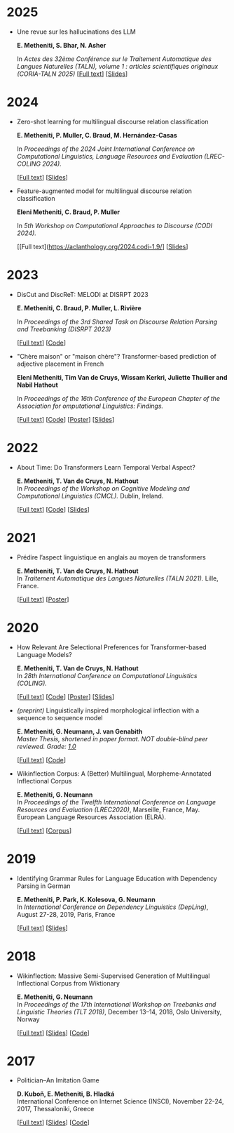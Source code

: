 # 2025

- Une revue sur les hallucinations des LLM
    
    **E. Metheniti, S. Bhar, N. Asher**

    In _Actes des 32ème Conférence sur le Traitement Automatique des Langues Naturelles (TALN), volume 1 : articles scientifiques originaux (CORIA-TALN 2025)_
    [[Full text](https://coria-taln-2025.lis-lab.fr/wp-content/uploads/2025/06/CORIA-TALN_2025_paper_10.pdf)] [[Slides](/slides/TALN_2025.pdf)] 
    

# 2024

- Zero-shot learning for multilingual discourse relation classification
    
    **E. Metheniti, P. Muller, C. Braud, M. Hernández-Casas**

    In _Proceedings of the 2024 Joint International Conference on Computational Linguistics, Language Resources and Evaluation (LREC-COLING 2024)._

    [[Full text](https://aclanthology.org/2024.lrec-main.1553/)] [[Slides](/slides/zero.pdf)] 


- Feature-augmented model for multilingual discourse relation classification

    **Eleni Metheniti, C. Braud, P. Muller** 
    
    In _5th Workshop on Computational Approaches to Discourse (CODI 2024)._

    [[Full text](https://aclanthology.org/2024.codi-1.9/] [[Slides](/slides/feature.pdf)] 


# 2023

- DisCut and DiscReT: MELODI at DISRPT 2023
    
    **E. Metheniti, C. Braud, P. Muller, L. Rivière**

    In _Proceedings of the 3rd Shared Task on Discourse Relation Parsing and Treebanking (DISRPT 2023)_

    [[Full text](https://aclanthology.org/2023.disrpt-1.3/)] [[Code](https://gitlab.irit.fr/melodi/andiamo/discret_ST3)] 


- "Chère maison" or "maison chère"? Transformer-based prediction of adjective placement in French


    **Eleni Metheniti, Tim Van de Cruys, Wissam Kerkri, Juliette Thuilier and Nabil Hathout** 
    
    In _Proceedings of the 16th Conference of the European Chapter of the Association for omputational Linguistics: Findings._

    [[Full text](https://aclanthology.org/2023.findings-eacl.124/)] [[Code](https://github.com/lenakmeth/word_order)] [[Poster](/slides/EACL_word_order_poster_2023.pdf)] [[Slides](/slides/EACL_word_order_presentation.pdf)] 


# 2022

-   About Time: Do Transformers Learn Temporal Verbal Aspect?
    
    
    **E. Metheniti, T. Van de Cruys, N. Hathout**  
    In  _Proceedings of the Workshop on Cognitive Modeling and Computational Linguistics (CMCL)._  Dublin, Ireland.  
      
    [[Full text](https://aclanthology.org/2022.cmcl-1.10/)] [[Code](https://github.com/lenakmeth/telicity_classification)] [[Slides](/slides/CMCL_telicity_presentation.pdf)] 
    

# 2021

-   Prédire l’aspect linguistique en anglais au moyen de transformers
    

    
    **E. Metheniti, T. Van de Cruys, N. Hathout**  
    In  _Traitement Automatique des Langues Naturelles (TALN 2021)._  Lille, France.  
      
    [[Full text](https://hal.univ-reunion.fr/TALN-RECITAL/hal-03265894v1)] [[Poster](/slides/TALN_2021.pdf)]
    

# 2020

-   How Relevant Are Selectional Preferences for Transformer-based Language Models?
    
      
    
    **E. Metheniti, T. Van de Cruys, N. Hathout**  
    In  _28th International Conference on Computational Linguistics (COLING)._  
      
    [[Full text](https://www.aclweb.org/anthology/2020.coling-main.109/)] [[Code](https://github.com/lenakmeth/bert_selectional_preferences)] [[Poster](/slides/COLING2020_Poster.pdf)] [[Slides](http://w3.erss.univ-tlse2.fr/UETAL/2020-2021/UETAL-Metheniti.pdf)]
    

  

-   _(preprint)_ Linguistically inspired morphological inflection with a sequence to sequence model
    
      
    
    **E. Metheniti, G. Neumann, J. van Genabith**  
    _Master Thesis, shortened in paper format. NOT double-blind peer reviewed. Grade:  [1.0](https://en.wikipedia.org/wiki/Academic_grading_in_Germany)_  
      
    [[Full text](https://arxiv.org/abs/2009.02073)] [[Code](https://github.com/lenakmeth/experiments-master-thesis)]
    

  

-   Wikinflection Corpus: A (Better) Multilingual, Morpheme-Annotated Inflectional Corpus
    
      
    
    **E. Metheniti, G. Neumann**  
    In  _Proceedings of the Twelfth International Conference on Language Resources and Evaluation (LREC2020)_, Marseille, France, May. European Language Resources Association (ELRA).  
      
    [[Full text](https://www.aclweb.org/anthology/2020.lrec-1.481)] [[Corpus](https://github.com/lenakmeth/Wikinflection-Corpus)]
    

# 2019

-   Identifying Grammar Rules for Language Education with Dependency Parsing in German
    
      
    
    **E. Metheniti, P. Park, K. Kolesova, G. Neumann**  
    In  _International Conference on Dependency Linguistics (DepLing)_, August 27-28, 2019, Paris, France  
      
    [[Full text](https://www.aclweb.org/anthology/W19-7712.pdf)] [[Slides](/slides/Matcher_presentation.pdf)]
    

# 2018

-   Wikinflection: Massive Semi-Supervised Generation of Multilingual Inflectional Corpus from Wiktionary
    
      
    
    **E. Metheniti, G. Neumann**  
    In  _Proceedings of the 17th International Workshop on Treebanks and Linguistic Theories (TLT 2018)_, December 13–14, 2018, Oslo University, Norway  
      
    [[Full text](http://www.ep.liu.se/ecp/article.asp?issue=155&article=014&volume=)] [[Slides](/slides/wikinflection.pdf)] [[Code](https://github.com/lenakmeth/Wikinflection)]
    

# 2017

-   Politician–An Imitation Game
    
      
    **D. Kuboň, E. Metheniti, B. Hladká**  
    International Conference on Internet Science (INSCI), November 22-24, 2017, Thessaloniki, Greece  
      
    [[Full text](https://link.springer.com/chapter/10.1007/978-3-319-77547-0_15)] [[Slides](/slides/imitation_game.pdf)] [[Code](https://github.com/Hekit/chatbots)]
